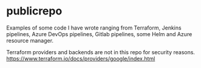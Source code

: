 # publicrepo

Examples of some code I have wrote ranging from Terraform, Jenkins pipelines, Azure DevOps pipelines, Gitlab pipelines, some Helm and Azure resource manager.

Terraform providers and backends are not in this repo for security reasons. https://www.terraform.io/docs/providers/google/index.html
